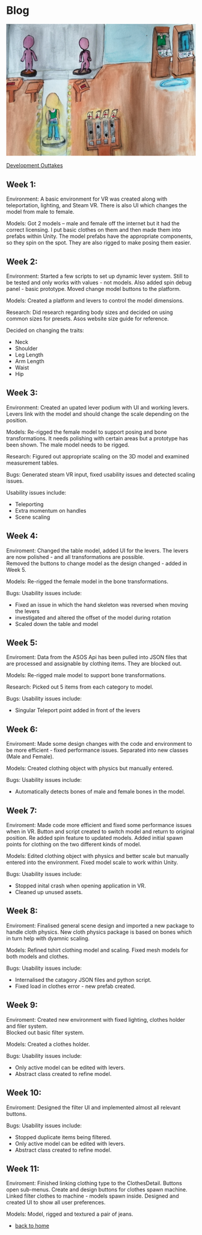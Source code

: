 # Blog

![cover](/images/VOS/cover.jpg)

[Development Outtakes](/markdown/application/outtakes)

## Week 1:
Environment:
A basic environment for VR was created along with teleportation, lighting, and Steam VR. There is also UI which changes the model from male to female. 

Models:
Got 2 models – male and female off the internet but it had the correct licensing. I put basic clothes on them and then made them into prefabs within Unity. The model prefabs have the appropriate components, so they spin on the spot. They are also rigged to make posing them easier. 


## Week 2:
Environment:
Started a few scripts to set up dynamic lever system. Still to be tested and only 
works with values - not models. 
Also added spin debug panel - basic prototype. 
Moved change model buttons to the platform. 

Models:
Created a platform and levers to control the model dimensions. 

Research:
Did research regarding body sizes and decided on using common sizes for presets.
Asos website size guide for reference. 
 
Decided on changing the traits:
- Neck
- Shoulder
- Leg Length
- Arm Length
- Waist 
- Hip

## Week 3:
Environment:
Created an upated lever podium with UI and working levers. Levers link with the model and should change the scale depending on the position.   

Models:
Re-rigged the female model to support posing and bone transformations. It needs polishing with certain areas but a prototype has been shown.
The male model needs to be rigged.  

Research:
Figured out appropriate scaling on the 3D model and examined measurement tables. 

Bugs:
Generated steam VR input, fixed usability issues and detected scaling issues.

Usability issues include:
- Teleporting
- Extra momentum on handles
- Scene scaling

## Week 4:
Enviroment:
Changed the table model, added UI for the levers. The levers are now polished - and all transformations are possible.  
Removed the buttons to change model as the design changed - added in Week 5. 

Models:
Re-rigged the female model in the bone transformations. 

Bugs:
Usability issues include:
- Fixed an issue in which the hand skeleton was reversed when moving the levers
- investigated and altered the offset of the model during rotation
- Scaled down the table and model

## Week 5:
Enviroment:
Data from the ASOS Api has been pulled into JSON files that are processed and assignable by clothing items. They are blocked out. 

Models:
Re-rigged male model to support bone transformations. 

Research:
Picked out 5 items from each category to model.

Bugs:
Usability issues include:
- Singular Teleport point added in front of the levers

## Week 6:
Enviroment:
Made some design changes with the code and environment to be more efficient - fixed performance issues.
Separated into new classes (Male and Female). 

Models:
Created clothing object with physics but manually entered. 

Bugs:
Usability issues include:
- Automatically detects bones of male and female bones in the model.

## Week 7:
Enviroment:
Made code more efficient and fixed some performance issues when in VR.
Button and script created to switch model and return to original position. 
Re added spin feature to updated models. 
Added initial spawn points for clothing on the two different kinds of model. 


Models:
Edited clothing object with physics and better scale but manually entered into the environment.
Fixed model scale to work within Unity. 

Bugs:
Usability issues include:
- Stopped inital crash when opening application in VR.
- Cleaned up unused assets.


## Week 8:
Enviroment:
Finalised general scene design and imported a new package to handle cloth physics.
New cloth physics package is based on bones which in turn help with dyamnic scaling. 

Models:
Refined tshirt clothing model and scaling.
Fixed mesh models for both models and clothes.

Bugs:
Usability issues include:
- Internalised the catagory JSON files and python script. 
- Fixed load in clothes error - new prefab created.

## Week 9:
Enviroment:
Created new environment with fixed lighting, clothes holder and 
filer system.  
Blocked out basic filter system.  

Models:
Created a clothes holder. 

Bugs:
Usability issues include:
- Only active model can be edited with levers.
- Abstract class created to refine model. 

## Week 10:
Enviroment:
Designed the filter UI and implemented almost all relevant buttons.

Bugs:
Usability issues include:
- Stopped duplicate items being filtered. 
- Only active model can be edited with levers.
- Abstract class created to refine model. 

## Week 11:
Enviroment:
Finished linking clothing type to the ClothesDetail.
Buttons open sub-menus.
Create and design buttons for clothes spawn machine.
Linked filter clothes to machine - models spawn inside. 
Designed and created UI to show all user preferences. 

Models:
Model, rigged and textured a pair of jeans.
  


- [back to home](/markdown/core/applications.html)